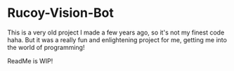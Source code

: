 # Rucoy-Vision-Bot

This is a very old project I made a few years ago, so it's not my finest code haha. But it was a really fun and enlightening project for me, getting me into the world of programming!

ReadMe is WIP!
